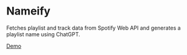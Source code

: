 # Nameify

Fetches playlist and track data from Spotify Web API and generates a playlist name using ChatGPT.

[Demo](https://nameify.vercel.app/)



  
